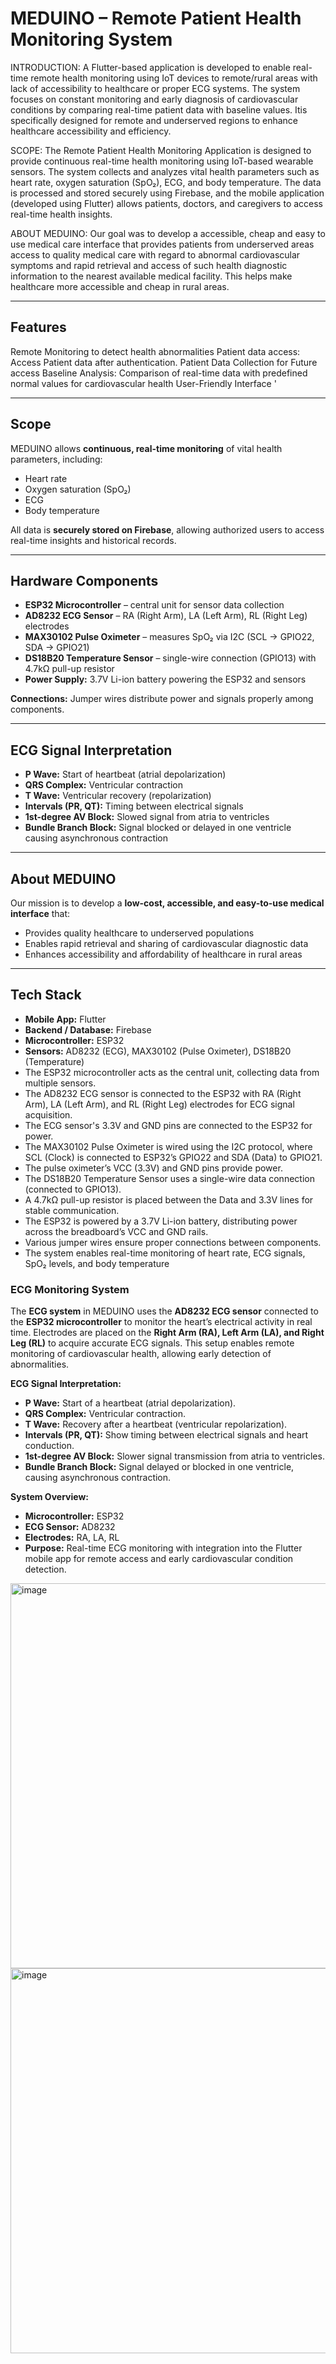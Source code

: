 
# MEDUINO – Remote Patient Health Monitoring System

INTRODUCTION: 
A Flutter-based application is developed to enable real-time remote health monitoring using IoT devices to
remote/rural areas with lack of accessibility to healthcare or proper ECG systems. The system focuses on
constant monitoring and early diagnosis of cardiovascular conditions by comparing real-time patient data with
baseline values. Itis specifically designed for remote and underserved regions to enhance healthcare
accessibility and efficiency.

SCOPE: 
The Remote Patient Health Monitoring Application is designed to provide continuous real-time health monitoring
using IoT-based wearable sensors. The system collects and analyzes vital health parameters such as heart
rate, oxygen saturation (SpO₂), ECG, and body temperature. The data is processed and stored securely using
Firebase, and the mobile application (developed using Flutter) allows patients, doctors, and caregivers to access
real-time health insights.

ABOUT MEDUINO: 
Our goal was to develop a accessible, cheap and
easy to use medical care interface that provides
patients from underserved areas access to quality
medical care with regard to abnormal
cardiovascular symptoms and rapid retrieval and
access of such health diagnostic information to the
nearest available medical facility. This helps make
healthcare more accessible and cheap in rural
areas.

---

## Features

Remote Monitoring to detect health
abnormalities
Patient data access: Access Patient data
after authentication.
Patient Data Collection for Future access
Baseline Analysis: Comparison of real-time
data with predefined normal values for
cardiovascular health
User-Friendly Interface
'


---

## Scope

MEDUINO allows **continuous, real-time monitoring** of vital health parameters, including:

- Heart rate  
- Oxygen saturation (SpO₂)  
- ECG  
- Body temperature  

All data is **securely stored on Firebase**, allowing authorized users to access real-time insights and historical records.

---

## Hardware Components

- **ESP32 Microcontroller** – central unit for sensor data collection  
- **AD8232 ECG Sensor** – RA (Right Arm), LA (Left Arm), RL (Right Leg) electrodes  
- **MAX30102 Pulse Oximeter** – measures SpO₂ via I2C (SCL → GPIO22, SDA → GPIO21)  
- **DS18B20 Temperature Sensor** – single-wire connection (GPIO13) with 4.7kΩ pull-up resistor  
- **Power Supply:** 3.7V Li-ion battery powering the ESP32 and sensors  

**Connections:** Jumper wires distribute power and signals properly among components.

---

## ECG Signal Interpretation

- **P Wave:** Start of heartbeat (atrial depolarization)  
- **QRS Complex:** Ventricular contraction  
- **T Wave:** Ventricular recovery (repolarization)  
- **Intervals (PR, QT):** Timing between electrical signals  
- **1st-degree AV Block:** Slowed signal from atria to ventricles  
- **Bundle Branch Block:** Signal blocked or delayed in one ventricle causing asynchronous contraction  

---

## About MEDUINO

Our mission is to develop a **low-cost, accessible, and easy-to-use medical interface** that:

- Provides quality healthcare to underserved populations  
- Enables rapid retrieval and sharing of cardiovascular diagnostic data  
- Enhances accessibility and affordability of healthcare in rural areas  

---

## Tech Stack

- **Mobile App:** Flutter  
- **Backend / Database:** Firebase  
- **Microcontroller:** ESP32  
- **Sensors:** AD8232 (ECG), MAX30102 (Pulse Oximeter), DS18B20 (Temperature)  
- The ESP32 microcontroller acts as the central unit, collecting data from multiple sensors.
- The AD8232 ECG sensor is connected to the ESP32 with RA (Right Arm), LA (Left Arm), and RL (Right
Leg) electrodes for ECG signal acquisition.
- The ECG sensor's 3.3V and GND pins are connected to the ESP32 for power.
- The MAX30102 Pulse Oximeter is wired using the I2C protocol, where SCL (Clock) is connected to
ESP32’s GPIO22 and SDA (Data) to GPIO21.
- The pulse oximeter’s VCC (3.3V) and GND pins provide power.
- The DS18B20 Temperature Sensor uses a single-wire data connection (connected to GPIO13).
- A 4.7kΩ pull-up resistor is placed between the Data and 3.3V lines for stable communication.
- The ESP32 is powered by a 3.7V Li-ion battery, distributing power across the breadboard’s VCC and
GND rails.
- Various jumper wires ensure proper connections between components.
- The system enables real-time monitoring of heart rate, ECG signals, SpO₂ levels, and body
temperature

### ECG Monitoring System

The **ECG system** in MEDUINO uses the **AD8232 ECG sensor** connected to the **ESP32 microcontroller** to monitor the heart’s electrical activity in real time. Electrodes are placed on the **Right Arm (RA), Left Arm (LA), and Right Leg (RL)** to acquire accurate ECG signals. This setup enables remote monitoring of cardiovascular health, allowing early detection of abnormalities.

**ECG Signal Interpretation:**  
- **P Wave:** Start of a heartbeat (atrial depolarization).  
- **QRS Complex:** Ventricular contraction.  
- **T Wave:** Recovery after a heartbeat (ventricular repolarization).  
- **Intervals (PR, QT):** Show timing between electrical signals and heart conduction.  
- **1st-degree AV Block:** Slower signal transmission from atria to ventricles.  
- **Bundle Branch Block:** Signal delayed or blocked in one ventricle, causing asynchronous contraction.

**System Overview:**  
- **Microcontroller:** ESP32  
- **ECG Sensor:** AD8232  
- **Electrodes:** RA, LA, RL  
- **Purpose:** Real-time ECG monitoring with integration into the Flutter mobile app for remote access and early cardiovascular condition detection.


<img width="1092" height="616" alt="image" src="https://github.com/user-attachments/assets/a553675c-d0ce-4c06-b8f8-e7d3fce9c9a1" />
<img width="1092" height="616" alt="image" src="https://github.com/user-attachments/assets/0c66a815-92b2-4758-a01e-976d955c1622" />


